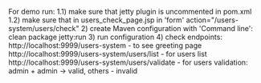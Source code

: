 For demo run:
1.1) make sure that jetty plugin is uncommented in pom.xml
1.2) make sure that in users_check_page.jsp in 'form' action="/users-system/users/check"
2) create Maven configuration with 'Command line':
clean package jetty:run
3) run configuration
4) check endpoints:
http://localhost:9999/users-system - to see greeting page
http://localhost:9999/users-system/users/list - for users list
http://localhost:9999/users-system/users/validate - for users validation: admin + admin -> valid, others - invalid